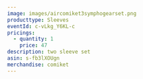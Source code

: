 ```yaml
---
image: images/aircomiket3symphogearset.png
producttype: Sleeves
eventId: c-vLkg_Y6KL-c
pricings:
  - quantity: 1
    price: 47
description: two sleeve set
asin: s-fb3lXOUgn
merchandise: comiket
---
```

